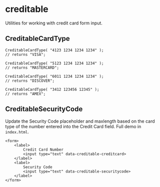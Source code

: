 # creditable
Utilities for working with credit card form input.

## CreditableCardType

```
CreditableCardType( "4123 1234 1234 1234" );
// returns "VISA";

CreditableCardType( "5123 1234 1234 1234" );
// returns "MASTERCARD";

CreditableCardType( "6011 1234 1234 1234" );
// returns "DISCOVER";

CreditableCardType( "3412 123456 12345" );
// returns "AMEX";
```

## CreditableSecurityCode

Update the Security Code placeholder and maxlength based on the card type of the number entered into the Credit Card field. Full demo in `index.html`.

```
<form>
	<label>
		Credit Card Number
		<input type="text" data-creditable-creditcard>
	</label>
	<label>
		Security Code
		<input type="text" data-creditable-securitycode>
	</label>
</form>
```
